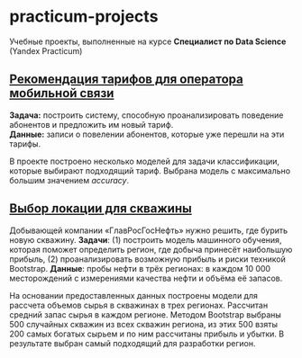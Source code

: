 # practicum-projects
Учебные проекты, выполненные на курсе **Специалист по Data Science** (Yandex Practicum)

## [Рекомендация тарифов для оператора мобильной связи](https://github.com/mayarosl/practicum-projects/blob/main/telecom_recommentations.ipynb)
**Задача:** построить систему, способную проанализировать поведение абонентов и предложить им новый тариф.  
**Данные:** записи о повелении абонентов, которые уже перешли на эти тарифы.

В проекте построено несколько моделей для задачи классификации, которые выбирают подходящий тариф. Выбрана модель с максимально большим значением *accuracy*.


## [Выбор локации для скважины](https://github.com/mayarosl/practicum-projects/blob/main/well-location.ipynb)
Добывающей компании «ГлавРосГосНефть» нужно решить, где бурить новую скважину. **Задачи**: (1) построить модель машинного обучения, которая поможет определить регион, где добыча принесёт наибольшую прибыль, (2) проанализировать возможную прибыль и риски техникой Bootstrap.
**Данные**: пробы нефти в трёх регионах: в каждом 10 000 месторождений с измерениями качества нефти и объёма её запасов.

На основании предоставленных данных построены модели для рассчета объемов сырья в скважинах в трех регионах. Рассчитан средний запас сырья в каждом регионе.
Методом Bootstrap выбраны 500 случайных скважин из всех скважин региона, из этих 500 взяты 200 самых богатых сырьем и по ним рассчитаны прибыль и убытки. В результате выбран самый подходящий для разработки регион.
